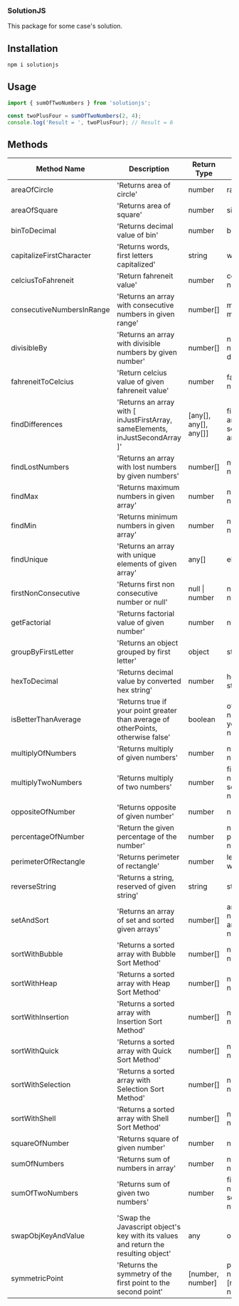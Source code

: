 ### SolutionJS

This package for some case's solution.

## Installation

```
npm i solutionjs
```

## Usage

```javascript
import { sumOfTwoNumbers } from 'solutionjs';

const twoPlusFour = sumOfTwoNumbers(2, 4);
console.log('Result = ', twoPlusFour); // Result = 6
```

## Methods

<table>
    <thead>
      <tr>
        <th> Method Name </th>
        <th> Description </th>
        <th> Return Type</th>
        <th> Parameters </th>
      </tr>
    </thead>
    <tbody>
        <tr>
            <td>areaOfCircle</td>
            <td>'Returns area of circle'</td>
            <td>number</td>
            <td>radius : number</td>
        </tr>
       <tr>
            <td>areaOfSquare</td>
            <td>'Returns area of square'</td>
            <td>number</td>
            <td>side : number</td>
        </tr>
        <tr>
            <td>binToDecimal</td>
            <td>'Returns decimal value of bin'</td>
            <td>number</td>
            <td>bin : string</td>
        </tr>
        <tr>
            <td>capitalizeFirstCharacter</td>
            <td>'Returns words, first letters capitalized'</td>
            <td>string</td>
            <td>word : string</td>
        </tr>
         <tr>
            <td>celciusToFahreneit</td>
            <td>'Return fahreneit value'</td>
            <td>number</td>
            <td>celcius : number</td>
        </tr>
         <tr>
            <td>consecutiveNumbersInRange</td>
            <td>'Returns an array with consecutive numbers in given range'</td>
            <td>number[]</td>
            <td>min : number, max : number</td>
        </tr>
         <tr>
            <td>divisibleBy</td>
            <td>'Returns an array with divisible numbers by given number'</td>
            <td>number[]</td>
            <td>numbers: number[], divisor: number</td>
        </tr>
        <tr>
            <td>fahreneitToCelcius</td>
            <td>'Return celcius value of given fahreneit value'</td>
            <td>number</td>
            <td>fahreneit: number</td>
        </tr>
        <tr>
            <td>findDifferences</td>
            <td>'Returns an array with
            [ inJustFirstArray, sameElements, inJustSecondArray ]'</td>
            <td>[any[], any[], any[]]</td>
            <td>firstArray: any[], secondArray: any[]</td>
        </tr>
        <tr>
            <td>findLostNumbers</td>
            <td>'Returns an array with lost numbers by given numbers'</td>
            <td>number[]</td>
            <td>numbers: number[]</td>
        </tr>
        <tr>
            <td>findMax</td>
            <td>'Returns maximum numbers in given array'</td>
            <td>number</td>
            <td>numbers: number[]</td>
        </tr>
         <tr>
            <td>findMin</td>
            <td>'Returns minimum numbers in given array'</td>
            <td>number</td>
            <td>numbers: number[]</td>
        </tr>
        <tr>
            <td>findUnique</td>
            <td>'Returns an array with unique elements of given array'</td>
            <td>any[]</td>
            <td>elements: any[]</td>
        </tr>
        <tr>
            <td>firstNonConsecutive</td>
            <td>'Returns first non consecutive number or null'</td>
            <td>null | number</td>
            <td>numbers: number[]</td>
        </tr>
        <tr>
            <td>getFactorial</td>
            <td>'Returns factorial value of given number'</td>
            <td> number</td>
            <td>num: number</td>
        </tr>
         <tr>
            <td>groupByFirstLetter</td>
            <td>'Returns an object grouped by first letter'</td>
            <td> object </td>
            <td>strings: string[]</td>
        </tr> 
        <tr>
            <td>hexToDecimal</td>
            <td>'Returns decimal value by converted hex string'</td>
            <td> number </td>
            <td>hexString: string</td>
        </tr>
        <tr>
            <td>isBetterThanAverage</td>
            <td>'Returns true if your point greater than average of otherPoints, otherwise false'</td>
            <td> boolean </td>
            <td>otherPoints: number[], yourPoint: number</td>
        </tr>
        <tr>
            <td>multiplyOfNumbers</td>
            <td>'Returns multiply of given numbers'</td>
            <td> number </td>
            <td>numbers: number[]</td>
        </tr>
        <tr>
            <td>multiplyTwoNumbers</td>
            <td>'Returns multiply of two numbers'</td>
            <td> number </td>
            <td>firstNumber: number, secondNumber: number</td>
        </tr>
        <tr>
            <td>oppositeOfNumber</td>
            <td>'Returns opposite of given number'</td>
            <td> number </td>
            <td>num: number</td>
        </tr>
        <tr>
            <td>percentageOfNumber</td>
            <td>'Return the given percentage of the number'</td>
            <td> number </td>
            <td>num: number, percent: number</td>
        </tr>
        <tr>
            <td>perimeterOfRectangle</td>
            <td>'Returns perimeter of rectangle'</td>
            <td> number </td>
            <td>length: number, width: number</td>
        </tr>
        <tr>
            <td>reverseString</td>
            <td>'Returns a string, reserved of given string'</td>
            <td> string </td>
            <td>str: string</td>
        </tr>
        <tr>
            <td>setAndSort</td>
            <td>'Returns an array of set and sorted given arrays'</td>
            <td> number[] </td>
            <td>arrayOne: number[], arrayTwo: number[]</td>
        </tr>
        <tr>
            <td>sortWithBubble</td>
            <td>'Returns a sorted array with Bubble Sort Method'</td>
            <td> number[] </td>
            <td>numbers: number[]</td>
        </tr>
        <tr>
            <td>sortWithHeap</td>
            <td>'Returns a sorted array with Heap Sort Method'</td>
            <td> number[] </td>
            <td>numbers: number[]</td>
        </tr>
        <tr>
            <td>sortWithInsertion</td>
            <td>'Returns a sorted array with Insertion Sort Method'</td>
            <td> number[] </td>
            <td>numbers: number[]</td>
        </tr>
        <tr>
            <td>sortWithQuick</td>
            <td>'Returns a sorted array with Quick Sort Method'</td>
            <td> number[] </td>
            <td>numbers: number[]</td>
        </tr>
        <tr>
            <td>sortWithSelection</td>
            <td>'Returns a sorted array with Selection Sort Method'</td>
            <td> number[] </td>
            <td>numbers: number[]</td>
        </tr>
        <tr>
            <td>sortWithShell</td>
            <td>'Returns a sorted array with Shell Sort Method'</td>
            <td> number[] </td>
            <td>numbers: number[]</td>
        </tr>
        <tr>
            <td>squareOfNumber</td>
            <td>'Returns square of given number'</td>
            <td> number </td>
            <td>num: number</td>
        </tr>
        <tr>
            <td>sumOfNumbers</td>
            <td>'Returns sum of numbers in array'</td>
            <td> number </td>
            <td>numbers: number[]</td>
        </tr>
        <tr>
            <td>sumOfTwoNumbers</td>
            <td>'Returns sum of given two numbers'</td>
            <td> number </td>
            <td>firstNumber: number, secondNumber: number</td>
        </tr>
        <tr>
            <td>swapObjKeyAndValue</td>
            <td>'Swap the Javascript object's key with its values and return the resulting object'</td>
            <td> any </td>
            <td>obj: any</td>
        </tr>
        <tr>
            <td>symmetricPoint</td>
            <td>'Returns the symmetry of the first point to the second point'</td>
            <td> [number, number] </td>
            <td>p: [number, number], q: [number, number]</td>
        </tr>
    </tbody>
  </table>
